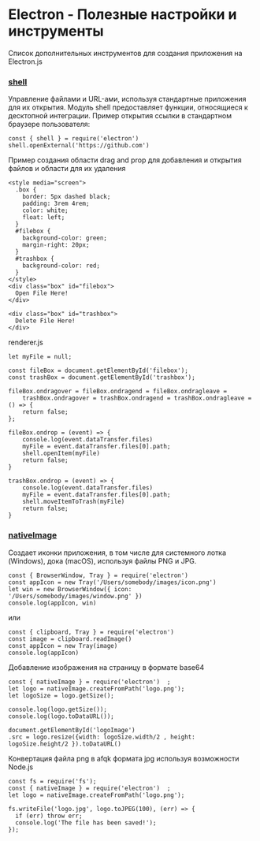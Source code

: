 # Electron - Полезные настройки и инструменты
Список дополнительных инструментов для создания приложения на Electron.js

### [shell]
Управление файлами и URL-ами, используя стандартные приложения для их открытия.
Модуль shell предоставляет функции, относящиеся к десктопной интеграции.
Пример открытия ссылки в стандартном браузере пользователя:
```
const { shell } = require('electron')
shell.openExternal('https://github.com')
```

Пример создания области drag and prop для добавления и открытия файлов и области для их удаления
```
<style media="screen">
  .box {
    border: 5px dashed black;
    padding: 3rem 4rem;
    color: white;
    float: left;
  }
  #filebox {
    background-color: green;
    margin-right: 20px;
  }
  #trashbox {
    background-color: red;
  }
</style>
<div class="box" id="filebox">
  Open File Here!
</div>

<div class="box" id="trashbox">
  Delete File Here!
</div>
``` 
renderer.js
```
let myFile = null;

const fileBox = document.getElementById('filebox');
const trashBox = document.getElementById('trashbox');

fileBox.ondragover = fileBox.ondragend = fileBox.ondragleave =
	trashBox.ondragover = trashBox.ondragend = trashBox.ondragleave = () => { 
	return false;
};

fileBox.ondrop = (event) => { 
	console.log(event.dataTransfer.files)
	myFile = event.dataTransfer.files[0].path;
	shell.openItem(myFile)
	return false;
}

trashBox.ondrop = (event) => {
	console.log(event.dataTransfer.files)
	myFile = event.dataTransfer.files[0].path;
	shell.moveItemToTrash(myFile)
	return false;
}
```
### [nativeImage]
Создает иконки приложения, в том числе для системного лотка (Windows), дока (macOS), используя файлы PNG и JPG.
```
const { BrowserWindow, Tray } = require('electron')
const appIcon = new Tray('/Users/somebody/images/icon.png')
let win = new BrowserWindow({ icon: '/Users/somebody/images/window.png' })
console.log(appIcon, win)
````
или
```
const { clipboard, Tray } = require('electron')
const image = clipboard.readImage()
const appIcon = new Tray(image)
console.log(appIcon)
````
Добавление изображения на страницу в формате base64
```
const { nativeImage } = require('electron')  ;    
let logo = nativeImage.createFromPath('logo.png');
let logoSize = logo.getSize();

console.log(logo.getSize());
console.log(logo.toDataURL());

document.getElementById('logoImage')
.src = logo.resize({width: logoSize.width/2 , height: logoSize.height/2 }).toDataURL()
```
Конвертация файла png в afqk формата jpg используя возможности Node.js 
```
const fs = require('fs');
const { nativeImage } = require('electron')  ;    
let logo = nativeImage.createFromPath('logo.png');

fs.writeFile('logo.jpg', logo.toJPEG(100), (err) => {
  if (err) throw err;
  console.log('The file has been saved!');
});

```
[shell]: https://electronjs.org/docs/api/shell
[nativeImage]: https://electronjs.org/docs/api/native-image
